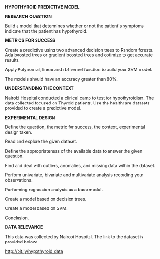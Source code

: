 **HYPOTHYROID PREDICTIVE MODEL**

**RESEARCH QUESTION**

Build a model that determines whether or not the patient's symptoms indicate that the patient has hypothyroid.

**METRICS FOR SUCCESS**

Create a predictive using two advanced decision trees to Random forests, Ada boosted trees or gradient boosted trees and optimize to get accurate results.

Apply Polynomial, linear and rbf kernel function to build your SVM model.

The models should have an accuracy greater than 80%.

**UNDERSTANDING THE CONTEXT**

Nairobi Hospital conducted a clinical camp to test for hypothyroidism. The data collected focused on Thyroid patients. Use the healthcare datasets provided to create a predictive model.

**EXPERIMENTAL DESIGN**

Define the question, the metric for success, the context, experimental design taken.

Read and explore the given dataset.

Define the appropriateness of the available data to answer the given question.

Find and deal with outliers, anomalies, and missing data within the dataset.

Perform univariate, bivariate and multivariate analysis recording your observations.

Performing regression analysis as a base model.

Create a model based on decision trees.

Create a model based on SVM.

Conclusion.

DA**TA RELEVANCE**

This data was collected by Nairobi Hospital. The link to the dataset is provided below:

http://bit.ly/hypothyroid_data
